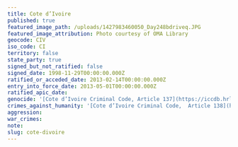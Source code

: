 ```yaml
---
title: Cote d’Ivoire
published: true
featured_image_path: /uploads/1427983460050_Day248bdriveq.JPG
featured_image_attribution: Photo courtesy of OMA Library
geocode: CIV
iso_code: CI
territory: false
state_party: true
signed_but_not_ratified: false
signed_date: 1998-11-29T00:00:00.000Z
ratified_or_acceded_date: 2013-02-14T00:00:00.000Z
entry_into_force_date: 2013-05-01T00:00:00.000Z
ratified_apic_date:
genocide: '[Cote d’Ivoire Criminal Code, Article 137](https://iccdb.hrlc.net/data/doc/426/)'
crimes_against_humanity: '[Cote d’Ivoire Criminal Code,  Article 138](https://iccdb.hrlc.net/data/doc/426/)'
aggression:
war_crimes:
note:
slug: cote-divoire
---
```



